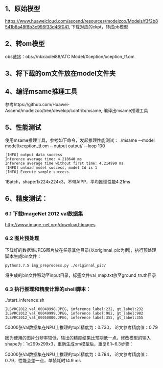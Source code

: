 ## 1、原始模型
https://www.huaweicloud.com/ascend/resources/modelzoo/Models/f3f2b8541b8a48f8b3c996f33d46f041, 下载对应的ckpt，转成pb模型

## 2、转om模型
obs链接：obs://nkxiaolei88/ATC Model/Xception/xception_tf.om

## 3、将下载的om文件放在model文件夹

## 4、编译msame推理工具
参考https://github.com/Huawei-Ascend/modelzoo/tree/develop/contrib/msame, 编译出msame推理工具

## 5、性能测试
使用msame推理工具，参考如下命令，发起推理性能测试： ./msame --model model/xception_tf.om --output output/ --loop 100
```
[INFO] output data success
Inference average time: 4.218640 ms
Inference average time without first time: 4.214990 ms
[INFO] unload model success, model Id is 1
[INFO] Execute sample success.
```
1Batch，shape:1x224x224x3，不带AIPP，平均推理性能4.21ms

## 6、精度测试：

### 6.1 下载ImageNet 2012 val数据集
http://www.image-net.org/download-images

### 6.2 图片预处理
下载好的数据集JPEG图片放在任意其他目录(以originnal_pic为例)，执行预处理脚本生成bin文件： 
```
python3.7.5 img_preprocess.py ./originnal_pic/ 
```
将生成的bin文件移动至input目录，标签文件val_map.txt放至ground_truth目录

### 6.3 执行推理和精度计算的shell脚本： 
./start_inference.sh
```
ILSVRC2012_val_00049998.JPEG, inference label:232, gt_label:232
ILSVRC2012_val_00049999.JPEG, inference label:982, gt_label:982
ILSVRC2012_val_00050000.JPEG, inference label:355, gt_label:355
```
50000张Val数据集在NPU上推理的top1精度为：0.730， 论文参考精度值：0.79

因为使用的图片分辨率较低，输出的精度结果比预期低一点。修改模型的输入shape为：1x299x299x3，重新生成om模型后，重复6.1~6.3步骤：

50000张Val数据集在NPU上推理的top1精度为：0.784， 论文参考精度值：0.79，性能会差一点，单帧耗时14.9 ms
